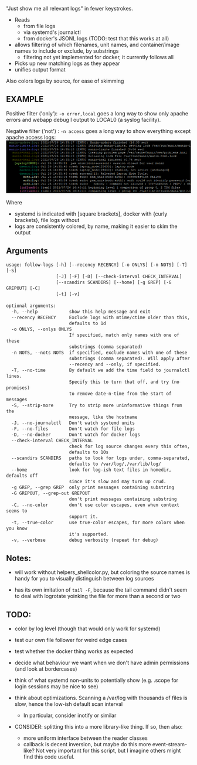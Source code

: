 "Just show me all relevant logs" in fewer keystrokes.
- Reads 
  - from file logs
  - via systemd's journalctl
  - from docker's JSONL logs (TODO: test that this works at all)
- allows filtering of which filenames, unit names, and container/image names to include or exclude, by substrings
  - filtering not yet implemented for docker, it currently follows all
- Picks up new matching logs as they appear
- unifies output format

Also colors logs by source, for ease of skimming


## EXAMPLE

Positive filter ('only'): `-o error,local` goes a long way to show only apache errors and webapp debug I output to LOCAL0 (a syslog facility).

Negative filter ('not') : `-n access` goes a long way to show everything except apache access logs:
![colored logs](/screenshots/somelogs.png?raw=true)

Where
  - systemd is indicated with [square brackets], docker with {curly brackets}, file logs without  
  - logs are consistently colored, by name, making it easier to skim the output


## Arguments
```
usage: follow-logs [-h] [--recency RECENCY] [-o ONLYS] [-n NOTS] [-T] [-S]
                   [-J] [-F] [-D] [--check-interval CHECK_INTERVAL]
                   [--scandirs SCANDIRS] [--home] [-g GREP] [-G GREPOUT] [-C]
                   [-t] [-v]

optional arguments:
  -h, --help            show this help message and exit
  --recency RECENCY     Exclude logs with mtime/ctime older than this,
                        defaults to 1d
  -o ONLYS, --onlys ONLYS
                        If specified, match only names with one of these
                        substrings (comma separated)
  -n NOTS, --nots NOTS  if specified, exclude names with one of these
                        substrings (comma separated). Will apply after
                        --recency and --only, if specified.
  -T, --no-time         By default we add the time field to journalctl lines.
                        Specify this to turn that off, and try (no promises)
                        to remove date-n-time from the start of messages
  -S, --strip-more      Try to strip more uninformative things from the
                        message, like the hostname
  -J, --no-journalctl   Don't watch systemd units
  -F, --no-files        Don't watch for file logs
  -D, --no-docker       Don't watch for docker logs
  --check-interval CHECK_INTERVAL
                        check for log source changes every this often,
                        defaults to 10s
  --scandirs SCANDIRS   paths to look for logs under, comma-separated,
                        defaults to /var/log/,/var/lib/log/
  --home                look for log-ish text files in homedir, defaults off
                        since it's slow and may turn up crud.
  -g GREP, --grep GREP  only print messages containing substring
  -G GREPOUT, --grep-out GREPOUT
                        don't print messages containing substring
  -C, --no-color        don't use color escapes, even when context seems to
                        support it.
  -t, --true-color      use true-color escapes, for more colors when you know
                        it's supported.
  -v, --verbose         debug verbosity (repeat for debug)
```

## Notes:
- will work without helpers_shellcolor.py, but coloring the source names is handy for you to visually distinguish between log sources

- has its own imitation of `tail -F`, because the tail command didn't seem to deal with logrotate yoinking the file for more than a second or two


## TODO:
- color by log level (though that would only work for systemd)
 
- test our own file follower for weird edge cases

- test whether the docker thing works as expected

- decide what behaviour we want when we don't have admin permissions (and look at bordercases)

- think of what systemd non-units to potentially show (e.g. .scope for login sessions may be nice to see)

- think about optimizations. Scanning a /var/log with thousands of files is slow, hence the low-ish default scan interval 
  - In particular, consider inotify or similar

- CONSIDER: splitting this into a more library-like thing. If so, then also:
  - more uniform interface between the reader classes
  - callback is decent inversion, but maybe do this more event-stream-like? Not very important for this script, but I imagine others might find this code useful.
